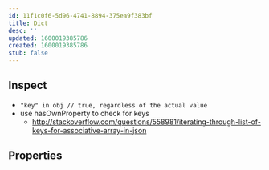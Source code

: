 ```yaml
---
id: 11f1c0f6-5d96-4741-8894-375ea9f383bf
title: Dict
desc: ''
updated: 1600019385786
created: 1600019385786
stub: false
---
```



## Inspect

- `"key" in obj // true, regardless of the actual value`
- use hasOwnProperty to check for keys
    - http://stackoverflow.com/questions/558981/iterating-through-list-of-keys-for-associative-array-in-json

## Properties